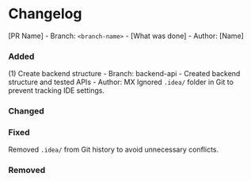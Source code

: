 # Changelog
[PR Name] - Branch: `<branch-name>` - [What was done] - Author: [Name]

### Added
(1) Create backend structure - Branch: backend-api - Created backend structure and tested APIs - Author: MX
Ignored `.idea/` folder in Git to prevent tracking IDE settings.

### Changed

### Fixed
Removed `.idea/` from Git history to avoid unnecessary conflicts.
### Removed
